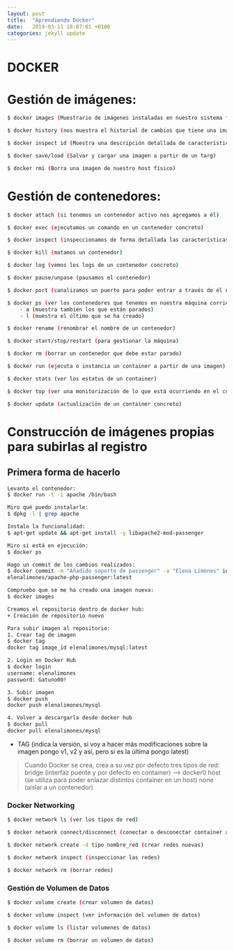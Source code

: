 ```yaml
---
layout: post
title:  "Aprendiendo Docker"
date:   2019-03-11 18:07:01 +0100
categories: jekyll update
---
```

# DOCKER 

# Gestión de imágenes:

```sh
$ docker images (Muestrario de imágenes instaladas en nuestro sistema físico)

$ docker history (nos muestra el historial de cambios que tiene una imagen concreta. Ejecuciones que se han hecho en una imagen base hasta llegar donde está. Ejemplo: Una imagen base debian hasta tener instalado un apache, los pasos que se han dado)

$ docker inspect id (Muestra una descripción detallada de características de la imagen)

$ docker save/load (Salvar y cargar una imagen a partir de un targ)

$ docker rmi (Borra una imagen de nuestro host físico)
```

# Gestión de contenedores:

```sh
$ docker attach (si tenemos un contenedor activo nos agregamos a él)

$ docker exec (ejecutamos un comando en un contenedor concreto)

$ docker inspect (inspeccionamos de forma detallada las características de un contenedor)

$ docker kill (matamos un contenedor)

$ docker log (vemos los logs de un contenedor concreto)

$ docker pause/unpase (pausamos el contenedor)

$ docker port (canalizamos un puerto para poder entrar a través de él en el container)

$ docker ps (ver los contenedores que tenemos en nuestra máquina corriendo en ese momento.)
    - a (muestra también los que están parados)
    - l (muestra el último que se ha creado)

$ docker rename (renombrar el nombre de un contenedor)

$ docker start/stop/restart (para gestionar la máquina)

$ docker rm (borrar un contenedor que debe estar parado)

$ docker run (ejecuta o instancia un container a partir de una imagen)

$ docker stats (ver los estatus de un container)

$ docker top (ver una monitorización de lo que está ocurriendo en el container)

$ docker update (actualización de un container concreto)
```

# Construcción de imágenes propias para subirlas al registro

## Primera forma de hacerlo
```sh
Levanto el contenedor:
$ docker run -t -i apache /bin/bash

Miro qué puedo instalarle:
$ dpkg -l | grep apache 

Instalo la funcionalidad:
$ apt-get update && apt-get install -y libapache2-mod-passenger

Miro si está en ejecución:
$ docker ps

Hago un commit de los cambios realizados:
$ docker commit -m "Añadido soporte de passenger" -a "Elena Limones" id_container
elenalimones/apache-php-passenger:latest

Compruebo que se me ha creado una imagen nueva:
$ docker images

Creamos el repositorio dentro de docker hub:
+ Creación de repositorio nuevo

Para subir imagen al repositorio:
1. Crear tag de imagen
$ docker tag
docker tag image_id elenalimones/mysql:latest

2. Login en Docker Hub
$ docker login
username: elenalimones
password: Gatuno00!

3. Subir imagen
$ docker push
docker push elenalimones/mysql

4. Volver a descargarla desde docker hub
$ docker pull
docker pull elenalimones/mysql 

```

  - TAG (indica la versión, si voy a hacer más modificaciones sobre la imagen pongo v1, v2 y así, pero si es la última pongo latest)
 

>  Cuando Docker se crea, crea a su vez por defecto tres tipos de red:
 bridge (interfaz puente y por defecto en container) --> docker0
 host (se utiliza para poder enlazar distintos container en un host)
 none (aislar a un contenedor)


### Docker Networking
```sh
$ docker network ls (ver los tipos de red)

$ docker network connect/disconnect (conectar o desconectar container a redes)

$ docker network create -d tipo nombre_red (crear redes nuevas)

$ docker network inspect (inspeccionar las redes)

$ docker network rm (borrar redes)
```

### Gestión de Volumen de Datos

```sh
$ docker volume create (crear volumen de datos)

$ docker volume inspect (ver información del volumen de datos)

$ docker volume ls (listar volumenes de datos)

$ docker volume rm (borrar un volumen de datos)

```




